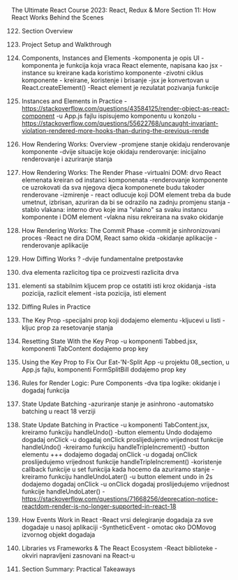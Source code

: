 The Ultimate React Course 2023: React, Redux & More
Section 11: How React Works Behind the Scenes


122. Section Overview

123. Project Setup and Walkthrough

124. Components, Instances and Elements
-komponenta je opis UI
-komponenta je funkcija koja vraca React elemente, napisana kao jsx
-instance su kreirane kada koristimo komponente
-zivotni ciklus komponente - kreirane, koristenje i brisanje
-jsx je konvertovan u React.createElement()
-React element je rezulatat pozivanja funkcije

125. Instances and Elements in Practice
-https://stackoverflow.com/questions/43584125/render-object-as-react-component
-u App.js fajlu ispisujemo komponentu u konzolu
-https://stackoverflow.com/questions/55622768/uncaught-invariant-violation-rendered-more-hooks-than-during-the-previous-rende

126. How Rendering Works: Overview
-promjene stanje okidaju renderovanje komponente
-dvije situacije koje okidaju renderovanje: inicijalno renderovanje i azuriranje stanja

127. How Rendering Works: The Render Phase
-virtualni DOM: drvo React elemenata kreiran od instanci komponenata
-renderovanje komponente ce uzrokovati da sva njegova djeca komponenete budu takoder renderovane
-izmirenje - react odlucuje koji DOM element treba da bude umetnut, izbrisan, azuriran da bi se odrazilo na zadnju promjenu stanja
-stablo vlakana: interno drvo koje ima "vlakno" sa svaku instancu komponente i DOM element
-vlakna nisu rekreirana na svako okidanje

128. How Rendering Works: The Commit Phase
-commit je sinhronizovani proces
-React ne dira DOM, React samo okida
-okidanje aplikacije
-renderovanje aplikacije

129. How Diffing Works ?
-dvije fundamentalne pretpostavke
1. dva elementa razlicitog tipa ce proizvesti razlicita drva
2. elementi sa stabilnim kljucem prop ce ostatiti isti kroz okidanja
-ista pozicija, razlicit element
-ista pozicija, isti element

130. Diffing Rules in Practice

131. The Key Prop
-specijalni prop koji dodajemo elementu
-kljucevi u listi
-kljuc prop za resetovanje stanja

132. Resetting State With the Key Prop
-u komponenti Tabbed.jsx, komponenti TabContent dodajemo prop key

133. Using the Key Prop to Fix Our Eat-'N-Split App
-u projektu 08_section, u App.js fajlu, komponenti FormSplitBill dodajemo prop key

134. Rules for Render Logic: Pure Components
-dva tipa logike: okidanje i dogadaj funkcija

135. State Update Batching
-azuriranje stanje je asinhrono
-automatsko batching u react 18 verziji

136. State Update Batching in Practice
-u komponenti TabContent.jsx, kreiramo funkciju handleUndo()
-button elementu Undo dodajemo dogadaj onClick
-u dogadaj onClick proslijedujemo vrijednost funkcije handleUndo()
-kreiramo funkciju handleTripleIncrement()
-button elementu +++ dodajemo dogadaj onClick
-u dogadaj onClick proslijedujemo vrijednost funkcije handleTripleIncrement()
-koristenje callback funkcije u set funkcija kada hocemo da azuriramo stanje
-kreiramo funkciju handleUndoLater()
-u button element undo in 2s dodajemo dogadaj onClick
-u onClick dogadaj proslijedujemo vrijednost funkcije handleUndoLater()
-https://stackoverflow.com/questions/71668256/deprecation-notice-reactdom-render-is-no-longer-supported-in-react-18

137. How Events Work in React
-React vrsi delegiranje dogadaja za sve dogadaje u nasoj aplikaciji
-SyntheticEvent - omotac oko DOMovog izvornog objekt dogadaja

138. Libraries vs Frameworks & The React Ecosystem
-React biblioteke
-okviri napravljeni zasnovani na React-u

139. Section Summary: Practical Takeaways
